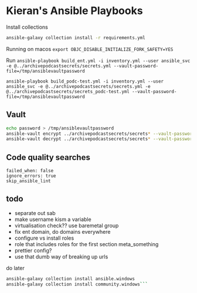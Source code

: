 # Kieran's Ansible Playbooks

Install collections

```bash
ansible-galaxy collection install -r requirements.yml
```

Running on macos
`export OBJC_DISABLE_INITIALIZE_FORK_SAFETY=YES`

Run
`ansible-playbook build_ent.yml -i inventory.yml --user ansible_svc -e @../archivepodcastsecrets/secrets.yml --vault-password-file=/tmp/ansiblevaultpassword`

`ansible-playbook build_podc-test.yml -i inventory.yml --user ansible_svc -e @../archivepodcastsecrets/secrets.yml -e @../archivepodcastsecrets/secrets_podc-test.yml --vault-password-file=/tmp/ansiblevaultpassword`

## Vault

```bash
echo password > /tmp/ansiblevaultpassword
ansible-vault encrypt ../archivepodcastsecrets/secrets* --vault-password-file=/tmp/ansiblevaultpassword
ansible-vault decrypt ../archivepodcastsecrets/secrets* --vault-password-file=/tmp/ansiblevaultpassword
```

## Code quality searches

```text
failed_when: false
ignore_errors: true
skip_ansible_lint
```

## todo

* separate out sab
* make username kism a variable
* virtualisation check?? use baremetal group
* fix ent domain, do domains everywhere
* configure vs install roles
* role that includes roles for the first section meta_something
* prettier config?
* use that dumb way of breaking up urls

do later

```bash
ansible-galaxy collection install ansible.windows
ansible-galaxy collection install community.windows```
